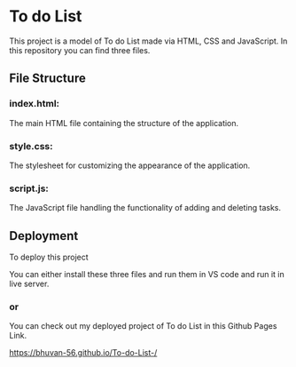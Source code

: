 
# To do List



This project is a model of To do List made via HTML, CSS and JavaScript. In this repository you can find three files.
 


## File Structure

### index.html:

 The main HTML file containing the structure of the application.

### style.css:

The stylesheet for customizing the appearance of the application.

### script.js:

 The JavaScript file handling the functionality of adding and deleting tasks.

 
## Deployment

To deploy this project 

You can either install these three files and run them in VS code
and run it in live server. 

### or

You can check out my deployed project of To do List in this
Github Pages Link.

https://bhuvan-56.github.io/To-do-List-/

